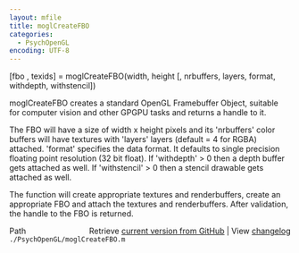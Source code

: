 ```yaml
---
layout: mfile
title: moglCreateFBO
categories:
  - PsychOpenGL
encoding: UTF-8
---
```


\[fbo , texids\] = moglCreateFBO\(width, height \[, nrbuffers, layers, format, withdepth, withstencil\]\)

moglCreateFBO creates a standard OpenGL Framebuffer Object, suitable for
computer vision and other GPGPU tasks and returns a handle to it.

The FBO will have a size of width x height pixels and its 'nrbuffers'
color buffers will have textures with 'layers' layers \(default = 4 for RGBA\)
attached.
'format' specifies the data format. It defaults to single precision
floating point resolution \(32 bit float\). If 'withdepth' \> 0 then a
depth buffer gets attached as well. If 'withstencil' \> 0 then a stencil
drawable gets attached as well.

The function will create appropriate textures and renderbuffers, create
an appropriate FBO and attach the textures and renderbuffers. After
validation, the handle to the FBO is returned.


<div class="code_header" style="text-align:right;">
  <span style="float:left;">Path&nbsp;&nbsp;</span> <span class="counter">Retrieve <a href=
  "https://raw.github.com/Psychtoolbox-3/Psychtoolbox-3/beta/./PsychOpenGL/moglCreateFBO.m">current version from GitHub</a> | View <a href=
  "https://github.com/Psychtoolbox-3/Psychtoolbox-3/commits/beta/./PsychOpenGL/moglCreateFBO.m">changelog</a></span>
</div>
<div class="code">
  <code>./PsychOpenGL/moglCreateFBO.m</code>
</div>
